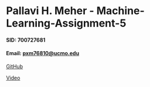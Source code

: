 # Pallavi H. Meher - Machine-Learning-Assignment-5
#### SID: 700727681
#### Email: pxm76810@ucmo.edu

[GitHub](https://github.com/pallavi234/ML_Assignment5)

[Video](https://drive.google.com/file/d/1vfKJMk-na1N4_kh3RpsD8RPks2YeMohV/view)
